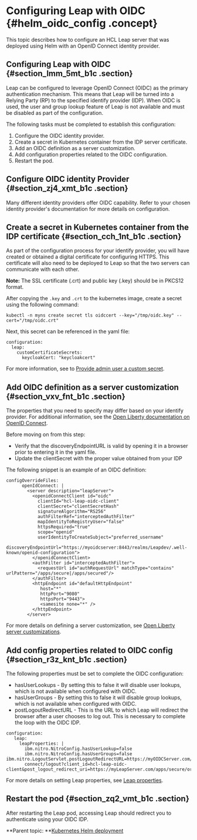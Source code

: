 # Configuring Leap with OIDC {#helm_oidc_config .concept}

This topic describes how to configure an HCL Leap server that was deployed using Helm with an OpenID Connect identity provider.

## Configuring Leap with OIDC {#section_lmm_5mt_b1c .section}

Leap can be configured to leverage OpenID Connect \(OIDC\) as the primary authentication mechanism. This means that Leap will be turned into a Relying Party \(RP\) to the specified identify provider \(IDP\). When OIDC is used, the user and group lookup feature of Leap is not available and must be disabled as part of the configuration.

The following tasks must be completed to establish this configuration:

1.  Configure the OIDC identity provider.
2.  Create a secret in Kubernetes container from the IDP server certificate.
3.  Add an OIDC definition as a server customization.
4.  Add configuration properties related to the OIDC configuration.
5.  Restart the pod.

## Configure OIDC identity Provider {#section_zj4_xmt_b1c .section}

Many different identity providers offer OIDC capability. Refer to your chosen identity provider's documentation for more details on configuration.

## Create a secret in Kubernetes container from the IDP certificate {#section_cch_1nt_b1c .section}

As part of the configuration process for your identify provider, you will have created or obtained a digital certificate for configuring HTTPS. This certificate will also need to be deployed to Leap so that the two servers can communicate with each other.

**Note:** The SSL certificate \(.crt\) and public key \(.key\) should be in PKCS12 format.

After copying the `.key` and `.crt` to the kubernetes image, create a secret using the following command:

``` {#codeblock_tjk_knt_b1c}
kubectl -n myns create secret tls oidccert --key="/tmp/oidc.key" --cert="/tmp/oidc.crt"
```

Next, this secret can be referenced in the yaml file:

``` {#codeblock_dyx_2nt_b1c}
configuration:
  leap:
    customCertificateSecrets:
      keycloakCert: "keycloakcert"
```

For more information, see to [Provide admin user a custom secret](helm_admin_customsecret.md).

## Add OIDC definition as a server customization {#section_vxv_fnt_b1c .section}

The properties that you need to specify may differ based on your identify provider. For additional information, see the [Open Liberty documentation on OpenID Connect](https://openliberty.io/docs/latest/reference/config/openidConnectClient.html).

Before moving on from this step:

-   Verify that the discoveryEndpointURL is valid by opening it in a browser prior to entering it in the yaml file.
-   Update the clientSecret with the proper value obtained from your IDP

The following snippet is an example of an OIDC definition:

``` {#codeblock_b5j_jnt_b1c}
configOverrideFiles:
      openIdConnect: |
        <server description="leapServer">
          <openidConnectClient id="oidc"
            clientId="hcl-leap-oidc-client"
            clientSecret="clientSecretHash"
            signatureAlgorithm="RS256"
            authFilterRef="interceptedAuthFilter"
            mapIdentityToRegistryUser="false"
            httpsRequired="true"
            scope="openid"
            userIdentityToCreateSubject="preferred_username"
            discoveryEndpointUrl="https://myoidcserver:8443/realms/Leapdev/.well-known/openid-configuration">
          </openidConnectClient>
          <authFilter id="interceptedAuthFilter">
            <requestUrl id="authRequestUrl" matchType="contains" urlPattern="/apps/secure|/apps/secured"/>
          </authFilter>
          <httpEndpoint id="defaultHttpEndpoint"
             host="*"
             httpPort="9080"
             httpsPort="9443">
             <samesite none="*" />
          </httpEndpoint>
        </server> 
```

For more details on defining a server customization, see [Open Liberty server customizations](helm_open_liberty_custom.md).

## Add config properties related to OIDC config {#section_r3z_knt_b1c .section}

The following properties must be set to complete the OIDC configuration:

-   hasUserLookups - By setting this to false it will disable user lookups, which is not available when configured with OIDC.
-   hasUserGroups - By setting this to false it will disable group lookups, which is not available when configured with OIDC.
-   postLogoutRedirectURL - This is the URL to which Leap will redirect the browser after a user chooses to log out. This is necessary to complete the loop with the OIDC IDP.

``` {#codeblock_hbq_pnt_b1c}
configuration:
   leap:
     leapProperties: |
       ibm.nitro.NitroConfig.hasUserLookup=false
       ibm.nitro.NitroConfig.hasUserGroups=false ibm.nitro.LogoutServlet.postLogoutRedirectURL=https://myOIDCServer.com/realms/Leap/protocol/openid-
       connect/logout?client_id=hcl-leap-oidc-client&post_logout_redirect_uri=https://myLeapServer.com/apps/secure/org/ide/manager.html
```

For more details on setting Leap properties, see [Leap properties](helm_leap_properties.md).

## Restart the pod {#section_zq2_vmt_b1c .section}

After restarting the Leap pod, accessing Leap should redirect you to authenticate using your OIDC IDP.

**Parent topic: **[Kubernetes Helm deployment](kubernetes_helm_deployment.md)

